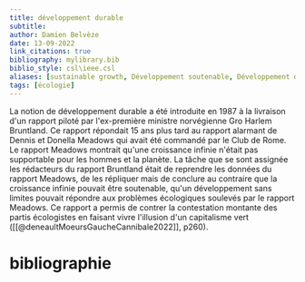 ```yaml
---
title: développement durable
subtitle:
author: Damien Belvèze
date: 13-09-2022
link_citations: true
bibliography: mylibrary.bib
biblio_style: csl\ieee.csl
aliases: [sustainable growth, Développement soutenable, Développement durable]
tags: [écologie]
---
```


La notion de développement durable a été introduite en 1987 à la livraison d'un rapport piloté par l'ex-première ministre norvégienne Gro Harlem Bruntland. Ce rapport répondait 15 ans plus tard au rapport alarmant de Dennis et Donella Meadows qui avait été commandé par le Club de Rome. Le rapport Meadows montrait qu'une croissance infinie n'était pas supportable pour les hommes et la planète. 
La tâche que se sont assignée les rédacteurs du rapport Bruntland était de reprendre les données du rapport Meadows, de les répliquer mais de conclure au contraire que la croissance infinie pouvait être soutenable, qu'un développement sans limites pouvait répondre aux problèmes écologiques soulevés par le rapport Meadows. Ce rapport a permis de contrer la contestation montante des partis écologistes en faisant vivre l'illusion d'un capitalisme vert ([[@deneaultMoeursGaucheCannibale2022]], p260). 







# bibliographie

